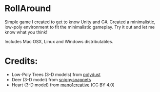 # RollAround

Simple game I created to get to know Unity and C#. Created a minimalistic, low-poly environment to fit the minimalistic gameplay. Try it out and let me know what you think!

Includes Mac OSX, Linux and Windows distributables.

# Credits:
- Low-Poly Trees (3-D models) from [polydust](http://www.polydust.com/free-3d-models)
- Deer (3-D model) from [snippysnappets](https://free3d.com/3d-model/low-poly-deer-72513.ht)
- Heart (3-D model) from  [mano1creative](https://sketchfab.com/models/17cf0dbe4435434eb6e04394fd5bf7ae) (CC BY 4.0)
